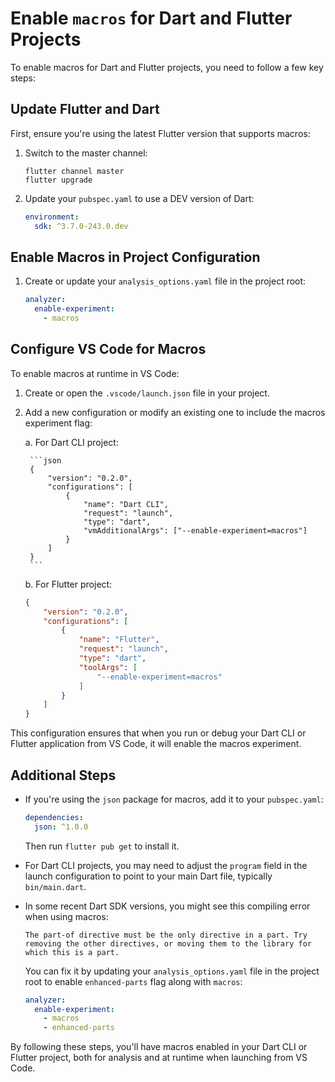 # Enable `macros` for Dart and Flutter Projects

To enable macros for Dart and Flutter projects, you need to follow a few key steps:

## Update Flutter and Dart

First, ensure you're using the latest Flutter version that supports macros:

1. Switch to the master channel:
   ```
   flutter channel master
   flutter upgrade
   ```

2. Update your `pubspec.yaml` to use a DEV version of Dart:
   ```yaml
   environment:
     sdk: ^3.7.0-243.0.dev
   ```

## Enable Macros in Project Configuration

1. Create or update your `analysis_options.yaml` file in the project root:
   ```yaml
   analyzer:
     enable-experiment:
       - macros
   ```

## Configure VS Code for Macros

To enable macros at runtime in VS Code:

1. Create or open the `.vscode/launch.json` file in your project.

2. Add a new configuration or modify an existing one to include the macros experiment flag:

    a. For Dart CLI  project:

        ```json
        {
            "version": "0.2.0",
            "configurations": [
                {
                    "name": "Dart CLI",
                    "request": "launch",
                    "type": "dart",
                    "vmAdditionalArgs": ["--enable-experiment=macros"]
                }
            ]
        }
        ```

    b. For Flutter project:

    ```json
    {
        "version": "0.2.0",
        "configurations": [
            {
                "name": "Flutter",
                "request": "launch",
                "type": "dart",
                "toolArgs": [
                    "--enable-experiment=macros"
                ]
            }
        ]
    }
    ```

This configuration ensures that when you run or debug your Dart CLI or Flutter application from VS Code, it will enable the macros experiment.

## Additional Steps

- If you're using the `json` package for macros, add it to your `pubspec.yaml`:
  ```yaml
  dependencies:
    json: ^1.0.0
  ```
  Then run `flutter pub get` to install it.

- For Dart CLI projects, you may need to adjust the `program` field in the launch configuration to point to your main Dart file, typically `bin/main.dart`.

- In some recent Dart SDK versions, you might see this compiling error when using macros:

    ```
    The part-of directive must be the only directive in a part. Try removing the other directives, or moving them to the library for which this is a part.
    ```

    You can fix it by updating your `analysis_options.yaml` file in the project root to enable `enhanced-parts` flag along with `macros`:

    ```yaml
    analyzer:
      enable-experiment:
        - macros
        - enhanced-parts
    ```

By following these steps, you'll have macros enabled in your Dart CLI or Flutter project, both for analysis and at runtime when launching from VS Code.